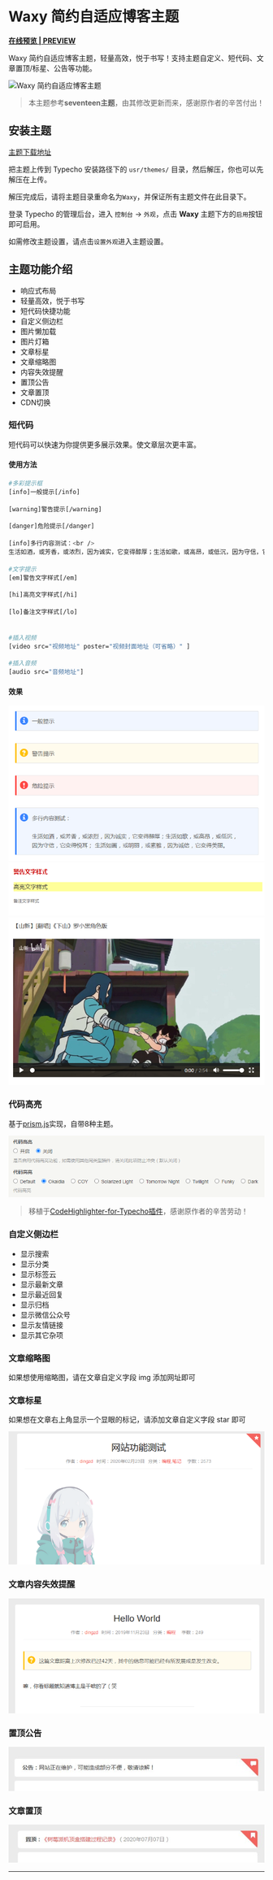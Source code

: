 # Waxy 简约自适应博客主题

**[在线预览 | PREVIEW ](https://www.idzd.top)**

Waxy 简约自适应博客主题，轻量高效，悦于书写！支持主题自定义、短代码、文章置顶/标星、公告等功能。

![Waxy 简约自适应博客主题](https://github.com/dingzd1995/typecho-theme-waxy/blob/master/screenshot.png)

>本主题参考**seventeen主题**，由其修改更新而来，感谢原作者的辛苦付出！

## 安装主题

[主题下载地址](https://github.com/dingzd1995/typecho-theme-waxy/releases/tag/v2020.06.15)

把主题上传到 Typecho 安装路径下的 `usr/themes/` 目录，然后解压，你也可以先解压在上传。

解压完成后，请将主题目录重命名为`Waxy`，并保证所有主题文件在此目录下。

登录 Typecho 的管理后台，进入 `控制台` -> `外观`，点击 **Waxy** 主题下方的`启用`按钮即可启用。

如需修改主题设置，请点击`设置外观`进入主题设置。

## 主题功能介绍

- 响应式布局
- 轻量高效，悦于书写
- 短代码快捷功能
- 自定义侧边栏
- 图片懒加载
- 图片灯箱
- 文章标星
- 文章缩略图
- 内容失效提醒
- 置顶公告
- 文章置顶
- CDN切换


### 短代码

短代码可以快速为你提供更多展示效果。使文章层次更丰富。

#### 使用方法

```bash
#多彩提示框
[info]一般提示[/info]

[warning]警告提示[/warning]

[danger]危险提示[/danger]

[info]多行内容测试：<br />
生活如酒，或芳香，或浓烈，因为诚实，它变得醇厚；生活如歌，或高昂，或低沉，因为守信，它变得悦耳； 生活如画，或明丽，或素雅，因为诚信，它变得美丽。[/info]

#文字提示
[em]警告文字样式[/em]

[hi]高亮文字样式[/hi]

[lo]备注文字样式[/lo]


#插入视频
[video src="视频地址" poster="视频封面地址（可省略）" ]

#插入音频
[audio src="音频地址"]
```



#### 效果

![多彩提示框](/doc/img/21894651.png)
![文字提示](/doc/img/0d30a994.png)
![视频](/doc/img/e1ef9808.png)


### 代码高亮

基于[prism.js](https://prismjs.com/download.html#themes=prism-okaidia&languages=markup+css+clike+javascript+apacheconf+c+csharp+bash+cpp+aspnet+coffeescript+markup-templating+git+less+java+php+javadoclike+markdown+json+nginx+sql+python+javadoc+smarty&plugins=line-numbers+toolbar+normalize-whitespace+show-language+copy-to-clipboard+match-braces)实现，自带8种主题。

![代码高亮设置](/doc/img/06dc523e.png)

>移植于[CodeHighlighter-for-Typecho插件](https://github.com/Copterfly/CodeHighlighter-for-Typecho)，感谢原作者的辛苦劳动！

### 自定义侧边栏

- 显示搜索
- 显示分类
- 显示标签云
- 显示最新文章
- 显示最近回复
- 显示归档
- 显示微信公众号
- 显示友情链接
- 显示其它杂项

### 文章缩略图

如果想使用缩略图，请在文章自定义字段 img 添加网址即可

### 文章标星

如果想在文章右上角显示一个显眼的标记，请添加文章自定义字段 star 即可

![cc76186f.png](/doc/img/cc76186f.png)

### 文章内容失效提醒

![13267df4.png](/doc/img/13267df4.png)

### 置顶公告

![43845bf9.png](/doc/img/43845bf9.png)


### 文章置顶

![2b17fa90.png](/doc/img/2b17fa90.png)

--------------

